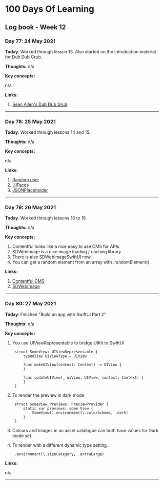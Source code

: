 # 100 Days Of Learning

## Log book - Week 12

### Day 77: 24 May 2021

**Today**: Worked through lesson 13. Also started on the introduction material for Dub Dub Grub. 

**Thoughts:** n/a

**Key concepts:**

n/a

**Links:**

1. [Sean Allen's Dub Dub Grub](https://seanallen.teachable.com/p/dub-dub-grub-swiftui-mapkit-cloudkit)

---

### Day 78: 25 May 2021

**Today**: Worked through lessons 14 and 15.

**Thoughts:** n/a

**Key concepts:**

n/a

**Links:**

1. [Random user](https://randomuser.me/)
2. [UIFaces](https://uifaces.co/)
3. [JSONPlaceholder](https://jsonplaceholder.typicode.com/)

---

### Day 79: 26 May 2021

**Today**: Worked through lessons 16 to 18.

**Thoughts:** n/a

**Key concepts:**

1. Contentful looks like a nice easy to use CMS for APIs
2. SDWebImage is a nice image loading / caching library.
3. There is also SDWebImageSwiftUI now.
4. You can get a random element from an array with .randomElement()

**Links:**

1. [Contentful CMS](https://www.contentful.com/)
2. [SDWebImage](https://github.com/SDWebImage/SDWebImage.git)

---

### Day 80: 27 May 2021

**Today**: Finished "Build an app with SwiftUI Part 2"

**Thoughts:** n/a

**Key concepts:**

1. You use UIViewRepresentable to bridge UIKit to SwiftUI

		struct SomeView: UIViewRepresentable {
		    typealias UIViewType = UIView
		    
		    func makeUIView(context: Context) -> UIView {
		    }
		    
		    func updateUIView(_ uiView: UIView, context: Context) {
		    }
		}


2. To render the preview in dark mode

		struct SomeView_Previews: PreviewProvider {
		    static var previews: some View {
		        SomeView().environment(\.colorScheme, .dark)
		    }
		}

3. Colours and Images in an asset catalogue can both have values for Dark mode set.

4. To render with a different dynamic type setting.

		.environment(\.sizeCategory, .extraLarge)

**Links:**

n/a

---
